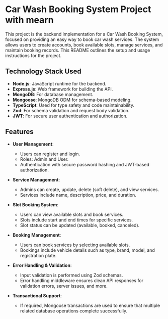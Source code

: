 # Car Wash Booking System Project with mearn

This project is the backend implementation for a Car Wash Booking System, focused on providing an easy way to book car wash services. The system allows users to create accounts, book available slots, manage services, and maintain booking records. This README outlines the setup and usage instructions for the project.

## Technology Stack Used

- **Node.js**: JavaScript runtime for the backend.
- **Express.js**: Web framework for building the API.
- **MongoDB**: For database management.
- **Mongoose**: MongoDB ODM for schema-based modeling.
- **TypeScript**: Used for type safety and code maintainability.
- **Zod**: For schema validation and request body validation.
- **JWT**: For secure user authentication and authorization.

## Features

- **User Management**:
  - Users can register and login.
  - Roles: Admin and User.
  - Authentication with secure password hashing and JWT-based authorization.


- **Service Management**:

  - Admins can create, update, delete (soft delete), and view services.
  - Services include name, description, price, and duration.


- **Slot Booking System**:

  - Users can view available slots and book services.
  - Slots include start and end times for specific services.
  - Slot status can be updated (available, booked, canceled).


- **Booking Management**:

  - Users can book services by selecting available slots.
  - Bookings include vehicle details such as type, brand, model, and registration plate.


- **Error Handling & Validation**:

  - Input validation is performed using Zod schemas.
  - Error handling middleware ensures clean API responses for validation errors, server issues, and more.


- **Transactional Support**:
  - If required, Mongoose transactions are used to ensure that multiple related database operations complete successfully.

